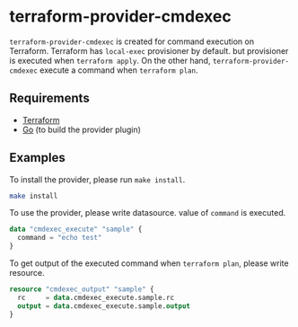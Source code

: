 # terraform-provider-cmdexec

`terraform-provider-cmdexec` is created for command execution on Terraform.
Terraform has `local-exec` provisioner by default. but provisioner is executed when `terraform apply`. On the other hand, `terraform-provider-cmdexec` execute a command when `terraform plan`.

Requirements
------------

- [Terraform](https://www.terraform.io/downloads.html)
- [Go](https://golang.org/doc/install) (to build the provider plugin)


Examples
---------------------

To install the provider, please run `make install`.
```sh
make install
```

To use the provider, please write datasource.
value of `command` is executed.
```tf
data "cmdexec_execute" "sample" {
  command = "echo test"
}
```

To get output of the executed command when `terraform plan`, please write resource.
```tf
resource "cmdexec_output" "sample" {
  rc     = data.cmdexec_execute.sample.rc
  output = data.cmdexec_execute.sample.output
}
```

